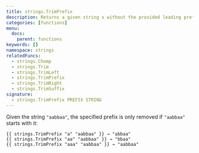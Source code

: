 ```yaml
---
title: strings.TrimPrefix
description: Returns a given string s without the provided leading prefix string. If s doesn't start with prefix, s is returned unchanged.
categories: [functions]
menu:
  docs:
    parent: functions
keywords: []
namespace: strings
relatedFuncs:
  - strings.Chomp
  - strings.Trim
  - strings.TrimLeft
  - strings.TrimPrefix
  - strings.TrimRight
  - strings.TrimSuffix
signature:
  - strings.TrimPrefix PREFIX STRING
---
```


Given the string `"aabbaa"`, the specified prefix is only removed if `"aabbaa"` starts with it:

    {{ strings.TrimPrefix "a" "aabbaa" }} → "abbaa"
    {{ strings.TrimPrefix "aa" "aabbaa" }} → "bbaa"
    {{ strings.TrimPrefix "aaa" "aabbaa" }} → "aabbaa"
